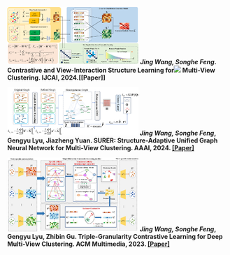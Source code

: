 
[series]:(/contents/series.png) 
[surer]:/contents/surer.png
[trust]:/contents/trust.png

<img src="/contents/series.png" width = 300 > *<strong><strong>Jing Wang, Songhe Feng*. Contrastive and View-Interaction Structure Learning for<img src="/contents/back.png=300x50" > Multi-View Clustering. IJCAI, 2024.[[Paper]] 

<img src="/contents/surer.png" width = 300 > *<strong><strong>Jing Wang, Songhe Feng*, Gengyu Lyu, Jiazheng Yuan. SURER: Structure-Adaptive Unified Graph Neural Network for Multi-View Clustering. AAAI, 2024. [[Paper]](https://ojs.aaai.org/index.php/AAAI/article/view/29478)

<img src="/contents/trust.png" width = 300 > *<strong><strong>Jing Wang, Songhe Feng*, Gengyu Lyu, Zhibin Gu. Triple-Granularity Contrastive Learning for Deep Multi-View Clustering. ACM Multimedia, 2023. [[Paper]](https://dl.acm.org/doi/abs/10.1145/3581783.3611844)
